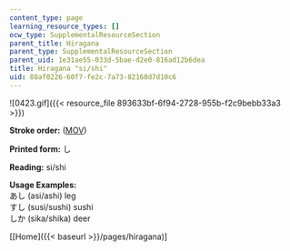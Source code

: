 ```yaml
---
content_type: page
learning_resource_types: []
ocw_type: SupplementalResourceSection
parent_title: Hiragana
parent_type: SupplementalResourceSection
parent_uid: 1e31ae55-033d-5bae-d2e0-816ad12b6dea
title: Hiragana "si/shi"
uid: 88af0226-60f7-fe2c-7a73-82160d7d10c6
---
```


![0423.gif]({{< resource_file 893633bf-6f94-2728-955b-f2c9bebb33a3 >}})

**Stroke order:** ([MOV](http://www.archive.org/download/MITRES21F.01S10_HIRAGANA_CHARACTERS/0423.mov))

**Printed form:** し

**Reading:** si/shi

**Usage Examples:**  
あし (asi/ashi) leg  
すし (susi/sushi) sushi  
しか (sika/shika) deer

  
\[[Home]({{< baseurl >}}/pages/hiragana)\]